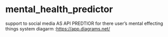 # mental_health_predictor
 support to social media  AS API PREDTIOR  for there user’s mental effecting things
 system diagarm :https://app.diagrams.net/
